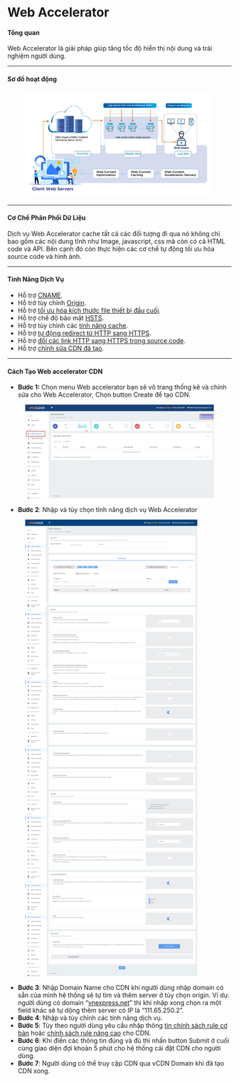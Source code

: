 # Web Accelerator

#### **Tổng quan** <a href="#webaccelerator-tongquan" id="webaccelerator-tongquan"></a>

Web Accelerator là giải pháp giúp tăng tốc độ hiển thị nội dung và trải nghiệm người dùng.

***

#### **Sơ đồ hoạt động** <a href="#webaccelerator-cochephanphoidulieu" id="webaccelerator-cochephanphoidulieu"></a>

<figure><img src="../../.gitbook/assets/image (162).png" alt=""><figcaption></figcaption></figure>

***

#### **Cơ Chế Phân Phối Dữ Liệu** <a href="#webaccelerator-cochephanphoidulieu" id="webaccelerator-cochephanphoidulieu"></a>

Dịch vụ Web Accelerator cache tất cả các đối tượng đi qua nó không chỉ bao gồm các nội dung tĩnh như Image, javascript, css mà còn có cả HTML code và API. Bên cạnh đó còn thực hiện các cơ chế tự động tối ưu hóa source code và hình ảnh.

***

#### **Tính Năng Dịch Vụ** <a href="#webaccelerator-tinhnangdichvu" id="webaccelerator-tinhnangdichvu"></a>

* Hỗ trợ [CNAME](../chi-tiet-tinh-nang/cname.md).
* Hỗ trở tùy chỉnh [Origin](../chi-tiet-tinh-nang/origin.md).
* Hỗ trợ [tối ưu hóa kích thước file thiết bị đầu cuối](../chi-tiet-tinh-nang/toi-uu-hoa-kich-thuoc-file-thiet-bi-dau-cuoi.md).
* Hỗ trợ chế độ bảo mật [HSTS](../chi-tiet-tinh-nang/tinh-nang-bao-mat-hsts.md).
* Hỗ trợ tùy chỉnh các [tính năng cache](../chi-tiet-tinh-nang/tuy-chinh-cac-tinh-nang-cache.md).
* Hỗ trợ [tự động redirect từ HTTP sang HTTPS](../chi-tiet-tinh-nang/tu-dong-redirect-tu-http-sang-https.md).
* Hỗ trợ [đổi các link HTTP sang HTTPS trong source code](../chi-tiet-tinh-nang/chuyen-doi-cac-link-http-sang-https-trong-source-code.md).
* Hỗ trợ [chỉnh sửa CDN đã tạo](../chi-tiet-tinh-nang/chinh-sua-cdn-da-tao.md).

***

#### **Cách Tạo Web accelerator CDN** <a href="#webaccelerator-cachtaowebacceleratorcdn" id="webaccelerator-cachtaowebacceleratorcdn"></a>

* **Bước 1:** Chọn menu Web accelerator bạn sẽ vô trang thống kê và chỉnh sửa cho Web Accelerator, Chọn button Create để tạo CDN.

<figure><img src="../../.gitbook/assets/image (163).png" alt=""><figcaption></figcaption></figure>

* **Bước 2**: Nhập và tùy chọn tính năng dịch vụ Web Accelerator

<figure><img src="../../.gitbook/assets/image (164).png" alt=""><figcaption></figcaption></figure>

* **Bước 3**: Nhập Domain Name cho CDN khi người dùng nhập domain có sẵn của mình hệ thống sẽ tự tìm và thêm server ở tùy chọn origin. Ví dụ: người dùng có domain “[vnexpress.net](http://vnexpress.net/)” thì khi nhập xong chọn ra một field khác sẽ tự dộng thêm server có IP là “111.65.250.2”.
* **Bước 4**: Nhập và tùy chỉnh các tính năng dịch vụ.
* **Bước 5**: Tùy theo người dùng yêu cầu nhập thông [tin chính sách rule cơ bản](https://docs.vngcloud.vn/pages/viewpage.action?pageId=36045518) hoặc [chính sách rule nâng cao](https://docs.vngcloud.vn/pages/viewpage.action?pageId=36045523) cho CDN.
* **Bước 6**: Khi điền các thông tin đúng và đủ thì nhấn button Submit ở cuối cùng giao diện đợi khoản 5 phút cho hệ thống cái đặt CDN cho người dùng.
* **Bước 7**: Người dùng có thể truy cập CDN qua vCDN Domain khi đã tạo CDN xong.
